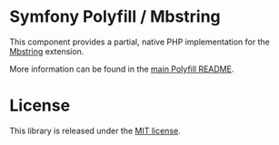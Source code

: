 Symfony Polyfill / Mbstring
===========================

This component provides a partial, native PHP implementation for the
[Mbstring](https://php.net/mbstring) extension.

More information can be found in the
[main Polyfill README](https://github.com/symfony/polyfill/blob/master/README.md).

License
=======

This library is released under the [MIT license](LICENSE).
